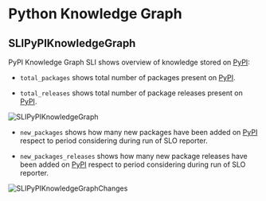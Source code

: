 # Python Knowledge Graph

## SLIPyPIKnowledgeGraph

PyPI Knowledge Graph SLI shows overview of knowledge stored on [PyPI](https://pypi.org/):

- `total_packages` shows total number of packages present on [PyPI](https://pypi.org/).

- `total_releases` shows total number of package releases present on [PyPI](https://pypi.org/).

![SLIPyPIKnowledgeGraph](https://raw.githubusercontent.com/thoth-station/slo-reporter/master/thoth/slo_reporter/sli_python_knowledge_graph/SLIPyPIKnowledgeGraph.png)

- `new_packages` shows how many new packages have been added on [PyPI](https://pypi.org/) respect to period considering during run of SLO reporter.

- `new_packages_releases` shows how many new package releases have been added on [PyPI](https://pypi.org/) respect to period considering during run of SLO reporter.

![SLIPyPIKnowledgeGraphChanges](https://raw.githubusercontent.com/thoth-station/slo-reporter/master/thoth/slo_reporter/sli_python_knowledge_graph/SLIPyPIKnowledgeGraphChanges.png)
